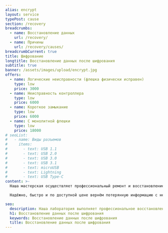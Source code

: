 ```yaml
---
alias: encrypt
layout: service
typePost: cause
section: /recovery
breadcrumbs:
  - name: Восстановление данных
    url: /recovery/
  - name: Причины
    url: /recovery/causes/
breadcrumbCurrent: true
title: Шифрование
longtitle: Восстановление данных после шифрования
subtitle: true
banner: /assets/images/upload/encrypt.jpg
offers:
  - name: Логические неисправности (флешка физически исправен)
    type: low
    price: 3000
  - name: Неисправность контроллера
    type: low
    price: 6000
  - name: Короткое замыкание
    type: low
    price: 6000
  - name: С монолитной флешки
    type: low
    price: 18000
# seoList:
#   - name: Виды разъемов
#     items:
#       - text: USB 1.1
#       - text: USB 2.0
#       - text: USB 3.0
#       - text: USB 3.1
#       - text: microUSB
#       - text: Lightning
#       - text: USB Type-C
content: >-
  Наша мастерская осуществляет профессиональный ремонт и восстановление флешки и карты памяти всех моделей, любых производителей Flash в Орле.

  Надёжно, быстро и по доступной цене вернём потерянную информацию с неисправных флешек.

seo:
  description: Наша лаборатория выполняет профессиональное восстановление данных с флешек всех видов.
  h1: Восстановление данных после шифрования
  keywords: Восстановление данных после шифрования 
  title: Восстановление данных после шифрования
---
```




